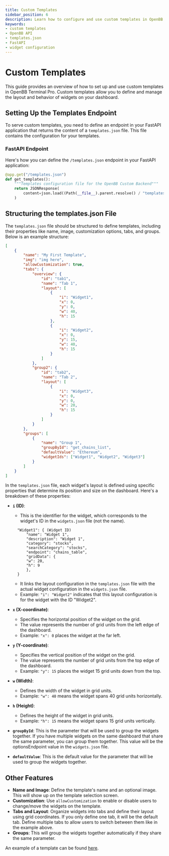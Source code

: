 ```yaml
---
title: Custom Templates
sidebar_position: 6
description: Learn how to configure and use custom templates in OpenBB Terminal Pro, including setting up endpoints and structuring templates.json files.
keywords:
- custom templates
- OpenBB API
- templates.json
- FastAPI
- widget configuration
---
```


# Custom Templates

This guide provides an overview of how to set up and use custom templates in OpenBB Terminal Pro. Custom templates allow you to define and manage the layout and behavior of widgets on your dashboard.

## Setting Up the Templates Endpoint

To serve custom templates, you need to define an endpoint in your FastAPI application that returns the content of a `templates.json` file. This file contains the configuration for your templates.

### FastAPI Endpoint

Here's how you can define the `/templates.json` endpoint in your FastAPI application:

```python
@app.get("/templates.json")
def get_templates():
    """Templates configuration file for the OpenBB Custom Backend"""
    return JSONResponse(
        content=json.load((Path(__file__).parent.resolve() / "templates.json").open())
    )
```

## Structuring the templates.json File

The `templates.json` file should be structured to define templates, including their properties like name, image, customization options, tabs, and groups. Below is an example structure:

```json
[
    {
        "name": "My First Template",
        "img": "img here",
        "allowCustomization": true,
        "tabs": {
            "overview": {
                "id": "tab1",
                "name": "Tab 1",
                "layout": [
                    {
                        "i": "Widget1",
                        "x": 0,
                        "y": 0,
                        "w": 40,
                        "h": 15
                    },
                    {
                        "i": "Widget2",
                        "x": 0,
                        "y": 15,
                        "w": 40,
                        "h": 15
                    }
                ]
            },
            "group2": {
                "id": "tab2",
                "name": "Tab 2",
                "layout": [
                    {
                        "i": "Widget3",
                        "x": 0,
                        "y": 0,
                        "w": 20,
                        "h": 15
                    }
                ]
            }
        },
        "groups": [
            {
                "name": "Group 1",
                "groupById": "get_chains_list",
                "defaultValue": "Ethereum",
                "widgetIds": ["Widget1", "Widget2", "Widget3"]
            }
        ]
    }
]
```

In the `templates.json` file, each widget's layout is defined using specific properties that determine its position and size on the dashboard. Here's a breakdown of these properties:

- **`i` (ID)**: 
  - This is the identifier for the widget, which corresponds to the widget's ID in the `widgets.json` file (not the name).

  ```jsonc
    "Widget1": { (Widget ID)
        "name": "Widget 1",
        "description": "Widget 1",
        "category": "stocks",
        "searchCategory": "stocks",
        "endpoint": "chains_table",
        "gridData": {
        "w": 20,
        "h": 9
        },
    }
  ```

  - It links the layout configuration in the `templates.json` file with the actual widget configuration in the `widgets.json` file.
  - Example: `"i": "Widget2"` indicates that this layout configuration is for the widget with the ID "Widget2".

- **`x` (X-coordinate)**: 
  - Specifies the horizontal position of the widget on the grid.
  - The value represents the number of grid units from the left edge of the dashboard.
  - Example: `"x": 0` places the widget at the far left.

- **`y` (Y-coordinate)**: 
  - Specifies the vertical position of the widget on the grid.
  - The value represents the number of grid units from the top edge of the dashboard.
  - Example: `"y": 15` places the widget 15 grid units down from the top.

- **`w` (Width)**: 
  - Defines the width of the widget in grid units.
  - Example: `"w": 40` means the widget spans 40 grid units horizontally.

- **`h` (Height)**: 
  - Defines the height of the widget in grid units.
  - Example: `"h": 15` means the widget spans 15 grid units vertically.

- **`groupById`**: This is the parameter that will be used to group the widgets together. If you have multiple widgets on the same dashboard that share the same parameter, you can group them together.
    This value will be the optionsEndpoint value in the `widgets.json` file.

- **`defaultValue`**: This is the default value for the parameter that will be used to group the widgets together.

## Other Features

- **Name and Image**: Define the template's name and an optional image. This will show up on the template selection screen.
- **Customization**: Use `allowCustomization` to enable or disable users to change/move the widgets on the template.
- **Tabs and Layout**: Organize widgets into tabs and define their layout using grid coordinates. If you only define one tab, it will be the default tab. Define multiple tabs to allow users to switch between them like in the example above.
- **Groups**: This will group the widgets together automatically if they share the same parameter.

An example of a template can be found [here](https://github.com/OpenBB-finance/backend-for-terminal-pro/tree/main).
